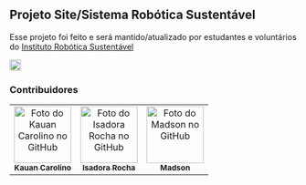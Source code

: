 ## Projeto Site/Sistema Robótica Sustentável

Esse projeto foi feito e será mantido/atualizado por estudantes e voluntários do [Instituto Robótica Sustentável](https://roboticasustentavel.org.br/) 

<a href="https://www.instagram.com/robotica_sustentavel" target="_blank">
  <img src="https://raw.githubusercontent.com/maurodesouza/profile-readme-generator/master/src/assets/icons/social/instagram/default.svg" width="20" height="20" alt="instagram logo"  />
</a>



### Contribuidores

<table>
  <tr>
    <td align="center">
      <a href="https://github.com/KauanCarolino">
        <img src="https://github.com/KauanCarolino.png" width="100px;" alt="Foto do Kauan Carolino no GitHub"/><br>
        <sub>
          <b>Kauan Carolino</b>
        </sub>
      </a>
    </td>
    <td align="center">
      <a href="https://github.com/is-Isadora-Rocha">
        <img src="https://github.com/is-Isadora-Rocha.png" width="100px;" alt="Foto do Isadora Rocha no GitHub"/><br>
        <sub>
          <b>Isadora Rocha</b>
        </sub>
      </a>
    </td>
    <td align="center">
      <a href="https://github.com/Madsonosv">
        <img src="https://github.com/Madsonosv.png" width="100px;" alt="Foto do Madson no GitHub"/><br>
        <sub>
          <b>Madson</b>
        </sub>
      </a>
    </td>
  </tr>

    
</table>
